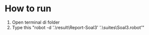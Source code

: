 # How to run
1. Open terminal di folder
2. Type this "robot -d '.\result\Report-Soal3' '.\suites\Soal3.robot'"


